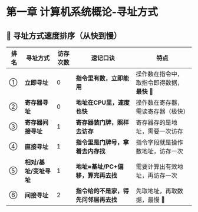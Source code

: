 # 第一章 计算机系统概论-寻址方式

## 📌 寻址方式速度排序（从快到慢）

| 排名 | 寻址方式               | 访存次数 | 速记口诀                             | 特点                                       |
| ---- | ---------------------- | -------- | ------------------------------------ | ------------------------------------------ |
| ①    | **立即寻址**           | 0        | **指令里有数，立即能用**             | 操作数在指令中，取指令即得数据，**最快** 🚀 |
| ②    | **寄存器寻址**         | 0        | **地址在CPU里，速度也快**            | 操作数在寄存器，需读寄存器（极快）         |
| ③    | **寄存器间接寻址**     | 1        | **寄存器装门牌，照样去访存**         | 寄存器存的是地址，需要一次访存             |
| ④    | **直接寻址**           | 1        | **指令里是门牌号，拿着去内存找**     | 指令字段就是操作数地址，访存一次           |
| ⑤    | **相对/基址/变址寻址** | 1        | **地址=基址/PC+偏移，算完再去找**    | 需要计算出有效地址，再访存一次             |
| ⑥    | **间接寻址**           | 2        | **指令给的不是家，得先问邻居再去找** | 先取地址，再取数据，最慢 🐢                 |